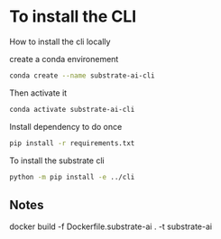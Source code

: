 # To install the CLI 

How to install the cli locally

create a conda environement 

``` bash
conda create --name substrate-ai-cli
```

Then activate it


``` bash
conda activate substrate-ai-cli
```


Install dependency to do once
``` bash
pip install -r requirements.txt
```

To install the substrate cli

``` bash
python -m pip install -e ../cli   
```


## Notes

docker build -f Dockerfile.substrate-ai . -t substrate-ai
